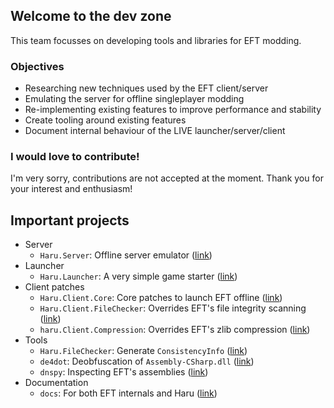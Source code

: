## Welcome to the dev zone

This team focusses on developing tools and libraries for EFT modding.

### Objectives

- Researching new techniques used by the EFT client/server
- Emulating the server for offline singleplayer modding
- Re-implementing existing features to improve performance and stability
- Create tooling around existing features
- Document internal behaviour of the LIVE launcher/server/client

### I would love to contribute!

I'm very sorry, contributions are not accepted at the moment.
Thank you for your interest and enthusiasm!

## Important projects

- Server
  - `Haru.Server`: Offline server emulator ([link](https://github.com/spt-haru/haru.server))
- Launcher
  - `Haru.Launcher`: A very simple game starter ([link](https://github.com/spt-haru/haru.launcher))
- Client patches
  - `Haru.Client.Core`: Core patches to launch EFT offline ([link](https://github.com/spt-haru/haru.client.core))
  - `Haru.Client.FileChecker`: Overrides EFT's file integrity scanning ([link](https://github.com/spt-haru/haru.client.filechecker))
  - `haru.Client.Compression`: Overrides EFT's zlib compression ([link](https://github.com/spt-haru/haru.client.compression))
- Tools
  - `Haru.FileChecker`: Generate `ConsistencyInfo` ([link](https://github.com/spt-haru/haru.filechecker))
  - `de4dot`: Deobfuscation of `Assembly-CSharp.dll` ([link](https://github.com/spt-haru/de4dot))
  - `dnspy`: Inspecting EFT's assemblies ([link](https://github.com/spt-haru/dnspy))
- Documentation
  - `docs`: For both EFT internals and Haru ([link](https://github.com/spt-haru/docs))
